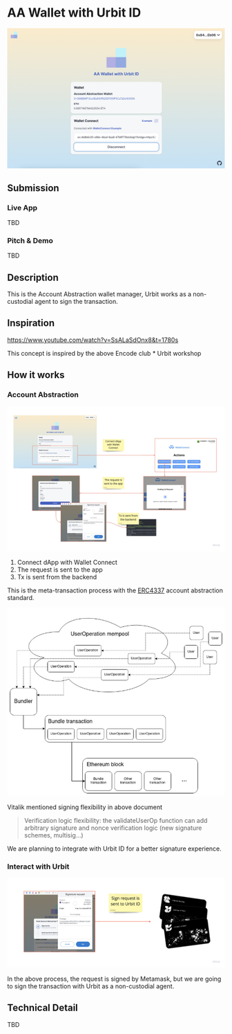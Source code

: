 # AA Wallet with Urbit ID

![top](./docs/top.png)

## Submission

### Live App

TBD

### Pitch & Demo

TBD

## Description

This is the Account Abstraction wallet manager, Urbit works as a non-custodial agent to sign the transaction.

## Inspiration

https://www.youtube.com/watch?v=SsALaSdOnx8&t=1780s

This concept is inspired by the above Encode club \* Urbit workshop

## How it works

### Account Abstraction

![account-abstraction](./docs/account-abstraction.png)

1. Connect dApp with Wallet Connect
2. The request is sent to the app
3. Tx is sent from the backend

This is the meta-transaction process with the [ERC4337](https://medium.com/infinitism/erc-4337-account-abstraction-without-ethereum-protocol-changes-d75c9d94dc4a) account abstraction standard.

![erc4337](./docs/erc4337.webp)

Vitalik mentioned signing flexibility in above document

> Verification logic flexibility: the validateUserOp function can add arbitrary signature and nonce verification logic (new signature schemes, multisig…)

We are planning to integrate with Urbit ID for a better signature experience.

### Interact with Urbit

![interact-with-urbit](./docs/interact-with-urbit.png)

In the above process, the request is signed by Metamask, but we are going to sign the transaction with Urbit as a non-custodial agent.

## Technical Detail

TBD
